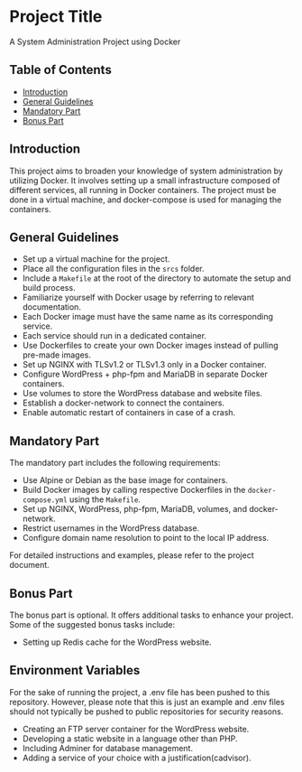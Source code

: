 # Project Title

A System Administration Project using Docker

## Table of Contents

- [Introduction](#introduction)
- [General Guidelines](#general-guidelines)
- [Mandatory Part](#mandatory-part)
- [Bonus Part](#bonus-part)

## Introduction

This project aims to broaden your knowledge of system administration by utilizing Docker. It involves setting up a small infrastructure composed of different services, all running in Docker containers. The project must be done in a virtual machine, and docker-compose is used for managing the containers.

## General Guidelines

- Set up a virtual machine for the project.
- Place all the configuration files in the `srcs` folder.
- Include a `Makefile` at the root of the directory to automate the setup and build process.
- Familiarize yourself with Docker usage by referring to relevant documentation.
- Each Docker image must have the same name as its corresponding service.
- Each service should run in a dedicated container.
- Use Dockerfiles to create your own Docker images instead of pulling pre-made images.
- Set up NGINX with TLSv1.2 or TLSv1.3 only in a Docker container.
- Configure WordPress + php-fpm and MariaDB in separate Docker containers.
- Use volumes to store the WordPress database and website files.
- Establish a docker-network to connect the containers.
- Enable automatic restart of containers in case of a crash.

## Mandatory Part

The mandatory part includes the following requirements:

- Use Alpine or Debian as the base image for containers.
- Build Docker images by calling respective Dockerfiles in the `docker-compose.yml` using the `Makefile`.
- Set up NGINX, WordPress, php-fpm, MariaDB, volumes, and docker-network.
- Restrict usernames in the WordPress database.
- Configure domain name resolution to point to the local IP address.

For detailed instructions and examples, please refer to the project document.

## Bonus Part

The bonus part is optional. It offers additional tasks to enhance your project. Some of the suggested bonus tasks include:

- Setting up Redis cache for the WordPress website.

## Environment Variables
For the sake of running the project, a .env file has been pushed to this repository. However, please note that this is just an example and .env files should not typically be pushed to public repositories for security reasons.
- Creating an FTP server container for the WordPress website.
- Developing a static website in a language other than PHP.
- Including Adminer for database management.
- Adding a service of your choice with a justification(cadvisor).
